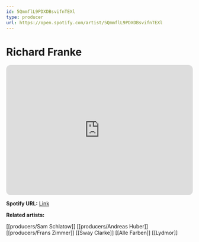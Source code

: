 ```yaml
---
id: 5QmmflL9PDXDBsvifnTEXl
type: producer
url: https://open.spotify.com/artist/5QmmflL9PDXDBsvifnTEXl
---
```

# Richard Franke

<iframe style="border-radius:12px" src="https://open.spotify.com/embed/artist/5QmmflL9PDXDBsvifnTEXl" width="100%" height="352" frameBorder="0" allowfullscreen="" allow="autoplay; clipboard-write; encrypted-media; fullscreen; picture-in-picture" loading="lazy"></iframe>

**Spotify URL:** [Link](https://open.spotify.com/artist/5QmmflL9PDXDBsvifnTEXl)

**Related artists:**

[[producers/Sam Schlatow]]
[[producers/Andreas Huber]]
[[producers/Frans Zimmer]]
[[Sway Clarke]]
[[Alle Farben]]
[[Lydmor]]
